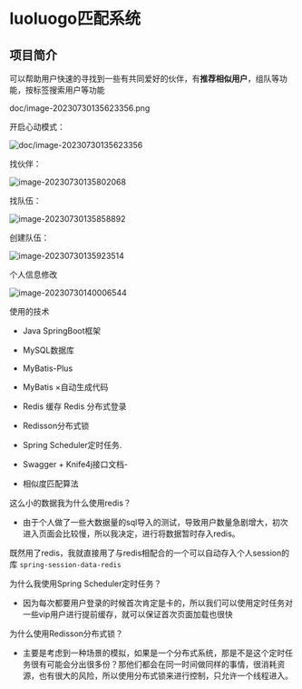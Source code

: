 # luoluogo匹配系统

## 项目简介

可以帮助用户快速的寻找到一些有共同爱好的伙伴，有**推荐相似用户**，组队等功能，按标签搜索用户等功能

doc/image-20230730135623356.png

开启心动模式：

![doc/image-20230730135623356](/doc/image-20230730135623356.png)

找伙伴：

![image-20230730135802068](/doc/image-20230730135802068.png)

找队伍：

![image-20230730135858892](/doc/image-20230730135858892.png)

创建队伍：

![image-20230730135923514](/doc/image-20230730135923514.png)

个人信息修改

![image-20230730140006544](/doc/image-20230730140006544.png)

使用的技术

+ Java SpringBoot框架
+ MySQL数据库

+ MyBatis-Plus

+ MyBatis ×自动生成代码

+ Redis 缓存 Redis 分布式登录

+ Redisson分布式锁

+ Spring Scheduler定时任务.

+ Swagger + Knife4j接口文档-
+ 相似度匹配算法



这么小的数据我为什么使用redis？

+ 由于个人做了一些大数据量的sql导入的测试，导致用户数量急剧增大，初次进入页面会比较慢，所以我决定，进行将数据暂时存入redis。

既然用了redis，我就直接用了与redis相配合的一个可以自动存入个人session的库  `spring-session-data-redis`



为什么我使用Spring Scheduler定时任务？

+ 因为每次都要用户登录的时候首次肯定是卡的，所以我们可以使用定时任务对一些vip用户进行提前缓存，就可以保证首次页面加载也很快



为什么使用Redisson分布式锁？

+ 主要是考虑到一种场景的模拟，如果是一个分布式系统，那是不是这个定时任务很有可能会分出很多份？那他们都会在同一时间做同样的事情，很消耗资源，也有很大的风险，所以使用分布式锁来进行控制，只允许一个线程进入。



